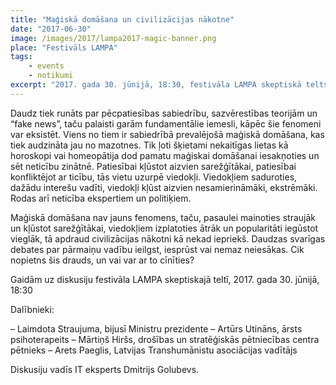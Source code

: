 ```yaml
---
title: "Maģiskā domāšana un civilizācijas nākotne"
date: "2017-06-30"
image: /images/2017/lampa2017-magic-banner.png
place: "Festivāls LAMPA"
tags:
    - events
    - notikumi
excerpt: "2017. gada 30. jūnijā, 18:30, festivāla LAMPA skeptiskā telts. Daudz tiek runāts par pēcpatiesības sabiedrību, sazvērestības teorijām un “fake news”, taču palaisti garām fundamentālie iemesli, kāpēc šie fenomeni var eksistēt."
---
```


Daudz tiek runāts par pēcpatiesības sabiedrību, sazvērestības teorijām un “fake news”, taču palaisti garām fundamentālie iemesli, kāpēc šie fenomeni var eksistēt. Viens no tiem ir sabiedrībā prevalējošā maģiskā domāšana, kas tiek audzināta jau no mazotnes. Tik ļoti šķietami nekaitīgas lietas kā horoskopi vai homeopātija dod pamatu maģiskai domāšanai iesakņoties un sēt neticību zinātnē. Patiesībai kļūstot aizvien sarežģītākai, patiesībai konfliktējot ar ticību, tās vietu uzurpē viedokļi. Viedokļiem saduroties, dažādu interešu vadīti, viedokļi kļūst aizvien nesamierināmāki, ekstrēmāki. Rodas arī neticība ekspertiem un politiķiem.

Maģiskā domāšana nav jauns fenomens, taču, pasaulei mainoties straujāk un kļūstot sarežģītākai, viedokļiem izplatoties ātrāk un popularitāti iegūstot vieglāk, tā apdraud civilizācijas nākotni kā nekad iepriekš. Daudzas svarīgas debates par pārmaiņu vadību ieilgst, iesprūst vai nemaz neiesākas. Cik nopietns šis drauds, un vai var ar to cīnīties?

Gaidām uz diskusiju festivāla LAMPA skeptiskajā teltī, 2017. gada 30. jūnijā, 18:30

Dalībnieki:

– Laimdota Straujuma, bijusī Ministru prezidente
– Artūrs Utināns, ārsts psihoterapeits
– Mārtiņš Hiršs, drošības un stratēģiskās pētniecības centra pētnieks
– Arets Paeglis, Latvijas Transhumānistu asociācijas vadītājs

Diskusiju vadīs IT eksperts Dmitrijs Golubevs.
